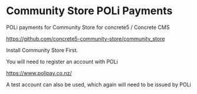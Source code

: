 # Community Store POLi Payments
POLi payments for Community Store for concrete5 / Concrete CMS

https://github.com/concrete5-community-store/community_store

Install Community Store First.

You will need to register an account with POLi

https://www.polipay.co.nz/

A test account can also be used, which again will need to be issued by POLi
